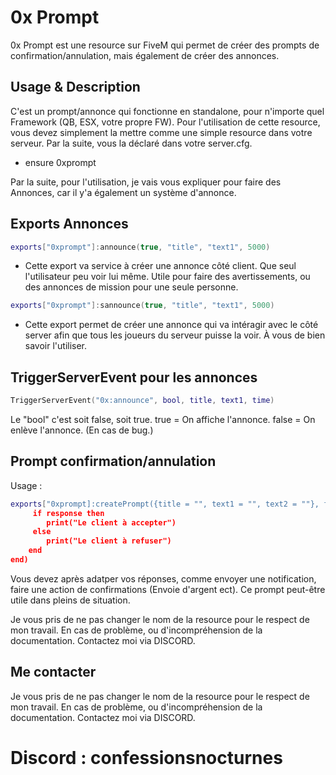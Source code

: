 
# 0x Prompt

0x Prompt est une resource sur FiveM qui permet de créer des prompts de confirmation/annulation, mais également de créer des annonces.


    
## Usage & Description

C'est un prompt/annonce qui fonctionne en standalone, pour n'importe quel Framework (QB, ESX, votre propre FW). Pour l'utilisation de cette resource, vous devez simplement la mettre comme une simple resource dans votre serveur. Par la suite, vous la déclaré dans votre server.cfg.

- ensure 0xprompt

Par la suite, pour l'utilisation, je vais vous expliquer pour faire des Annonces, car il y'a également un système d'annonce.




## Exports Annonces

```lua
exports["0xprompt"]:announce(true, "title", "text1", 5000)
```

- Cette export va service à créer une annonce côté client. Que seul l'utilisateur peu voir lui même. Utile pour faire des avertissements, ou des annonces de mission pour une seule personne.

```lua
exports["0xprompt"]:sannounce(true, "title", "text1", 5000)
```

- Cette export permet de créer une annonce qui va intéragir avec le côté server afin que tous les joueurs du serveur puisse la voir. À vous de bien savoir l'utiliser.

## TriggerServerEvent pour les annonces
```lua
TriggerServerEvent("0x:announce", bool, title, text1, time)
```

Le "bool" c'est soit false, soit true. true = On affiche l'annonce. false = On enlève l'annonce. (En cas de bug.)

## Prompt confirmation/annulation

Usage : 
```lua
exports["0xprompt]:createPrompt({title = "", text1 = "", text2 = ""}, function(response)
     if response then 
        print("Le client à accepter")
     else
        print("Le client à refuser")
    end
end)
```

Vous devez après adatper vos réponses, comme envoyer une notification, faire une action de confirmations (Envoie d'argent ect). Ce prompt peut-être utile dans pleins de situation.

Je vous pris de ne pas changer le nom de la resource pour le respect de mon travail.
En cas de problème, ou d'incompréhension de la documentation. Contactez moi via DISCORD.
## Me contacter

Je vous pris de ne pas changer le nom de la resource pour le respect de mon travail.
En cas de problème, ou d'incompréhension de la documentation. Contactez moi via DISCORD.

# Discord : confessionsnocturnes
